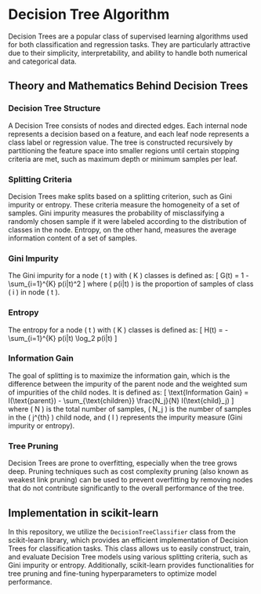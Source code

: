 # Decision Tree Algorithm

Decision Trees are a popular class of supervised learning algorithms used for both classification and regression tasks. They are particularly attractive due to their simplicity, interpretability, and ability to handle both numerical and categorical data.

## Theory and Mathematics Behind Decision Trees

### Decision Tree Structure
A Decision Tree consists of nodes and directed edges. Each internal node represents a decision based on a feature, and each leaf node represents a class label or regression value. The tree is constructed recursively by partitioning the feature space into smaller regions until certain stopping criteria are met, such as maximum depth or minimum samples per leaf.

### Splitting Criteria
Decision Trees make splits based on a splitting criterion, such as Gini impurity or entropy. These criteria measure the homogeneity of a set of samples. Gini impurity measures the probability of misclassifying a randomly chosen sample if it were labeled according to the distribution of classes in the node. Entropy, on the other hand, measures the average information content of a set of samples.

### Gini Impurity
The Gini impurity for a node \( t \) with \( K \) classes is defined as:
\[ G(t) = 1 - \sum_{i=1}^{K} p(i|t)^2 \]
where \( p(i|t) \) is the proportion of samples of class \( i \) in node \( t \).

### Entropy
The entropy for a node \( t \) with \( K \) classes is defined as:
\[ H(t) = - \sum_{i=1}^{K} p(i|t) \log_2 p(i|t) \]

### Information Gain
The goal of splitting is to maximize the information gain, which is the difference between the impurity of the parent node and the weighted sum of impurities of the child nodes. It is defined as:
\[ \text{Information Gain} = I(\text{parent}) - \sum_{\text{children}} \frac{N_j}{N} I(\text{child}_j) \]
where \( N \) is the total number of samples, \( N_j \) is the number of samples in the \( j^{th} \) child node, and \( I \) represents the impurity measure (Gini impurity or entropy).

### Tree Pruning
Decision Trees are prone to overfitting, especially when the tree grows deep. Pruning techniques such as cost complexity pruning (also known as weakest link pruning) can be used to prevent overfitting by removing nodes that do not contribute significantly to the overall performance of the tree.

## Implementation in scikit-learn
In this repository, we utilize the `DecisionTreeClassifier` class from the scikit-learn library, which provides an efficient implementation of Decision Trees for classification tasks. This class allows us to easily construct, train, and evaluate Decision Tree models using various splitting criteria, such as Gini impurity or entropy. Additionally, scikit-learn provides functionalities for tree pruning and fine-tuning hyperparameters to optimize model performance.
